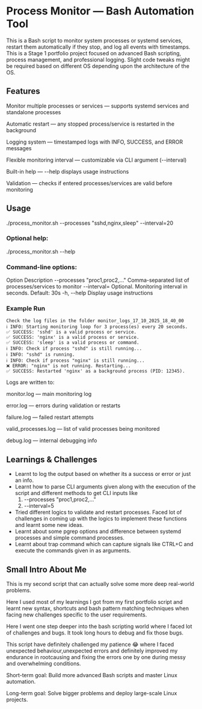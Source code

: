 # Process Monitor — Bash Automation Tool

This is a Bash script to monitor system processes or systemd services, restart them automatically if they stop, and log all events with timestamps.
This is a Stage 1 portfolio project focused on advanced Bash scripting, process management, and professional logging.
Slight code tweaks might be required based on different OS depending upon the architecture of the OS.

## Features

Monitor multiple processes or services — supports systemd services and standalone processes

Automatic restart — any stopped process/service is restarted in the background

Logging system — timestamped logs with INFO, SUCCESS, and ERROR messages

Flexible monitoring interval — customizable via CLI argument (--interval)

Built-in help — --help displays usage instructions

Validation — checks if entered processes/services are valid before monitoring

## Usage
./process_monitor.sh --processes "sshd,nginx,sleep" --interval=20


### Optional help:

./process_monitor.sh --help


### Command-line options:

Option	Description
--processes "proc1,proc2,..."	Comma-separated list of processes/services to monitor
--interval=<seconds>	Optional. Monitoring interval in seconds. Default: 30s
-h, --help	Display usage instructions

### Example Run
```
Check the log files in the folder monitor_logs_17_10_2025_18_40_00
ℹ️ INFO: Starting monitoring loop for 3 process(es) every 20 seconds.
✅ SUCCESS: 'sshd' is a valid process or service.
✅ SUCCESS: 'nginx' is a valid process or service.
✅ SUCCESS: 'sleep' is a valid process or command.
ℹ️ INFO: Check if process "sshd" is still running...
ℹ️ INFO: "sshd" is running.
ℹ️ INFO: Check if process "nginx" is still running...
❌ ERROR: "nginx" is not running. Restarting...
✅ SUCCESS: Restarted 'nginx' as a background process (PID: 12345).
```

Logs are written to:

monitor.log — main monitoring log

error.log — errors during validation or restarts

failure.log — failed restart attempts

valid_processes.log — list of valid processes being monitored

debug.log — internal debugging info

## Learnings & Challenges

- Learnt to log the output based on whether its a success or error or just an info.
- Learnt how to parse CLI arguments given along with the execution of the script and different methods to get CLI inputs like 
    1. --processes "proc1,proc2,..." 
    2. --interval=5
- Tried different logics to validate and restart processes. Faced lot of challenges in coming up with the logics to implement these functions and learnt some new ideas.
- Learnt about some pgrep options and difference between systemd processes and simple command processes.
- Learnt about trap command which can capture signals like CTRL+C and execute the commands given in as arguments.


## Small Intro About Me

This is my second script that can actually solve some more deep real-world problems.

Here I used most of my learnings I got from my first portfolio script and learnt new syntax, shortcuts and bash pattern matching techniques when facing new challenges specific to the user requirements.

Here I went one step deeper into the bash scripting world where I faced lot of challenges and bugs. It took long hours to debug and fix those bugs.

This script have definitely challenged my patience 😂 where I faced unexpected behaviour,unexpected errors and definitely improved my endurance in rootcausing and fixing the errors one by one during messy and overwhelming conditions.

 Short-term goal: Build more advanced Bash scripts and master Linux automation.

 Long-term goal: Solve bigger problems and deploy large-scale Linux projects.


